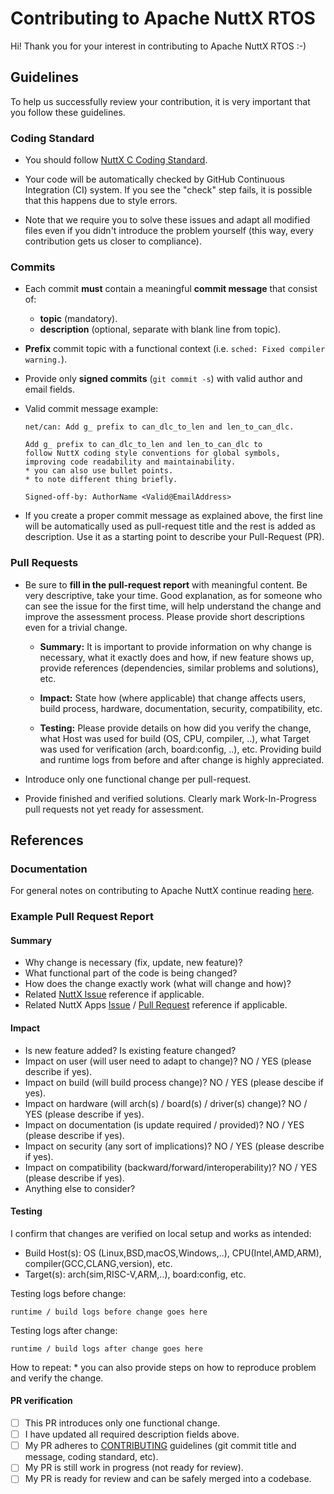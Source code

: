 # Contributing to Apache NuttX RTOS

Hi! Thank you for your interest in contributing to Apache NuttX RTOS :-)

## Guidelines

To help us successfully review your contribution, it is very
important that you follow these guidelines.


### Coding Standard

* You should follow [NuttX C Coding Standard](https://nuttx.apache.org/docs/latest/contributing/coding_style.html).

* Your code will be automatically checked by GitHub Continuous Integration
  (CI) system. If you see the "check" step fails, it is possible that this
  happens due to style errors.

* Note that we require you to solve these issues and adapt all modified files
  even if you didn't introduce the problem yourself (this way,
  every contribution gets us closer to compliance).


### Commits

* Each commit **must** contain a meaningful **commit message** that consist of:
  * **topic** (mandatory).
  * **description** (optional, separate with blank line from topic).

* **Prefix** commit topic with a functional context
  (i.e.  `sched: Fixed compiler warning.`).

* Provide only **signed commits** (`git commit -s`) with valid author
  and email fields.

* Valid commit message example:

    ```
    net/can: Add g_ prefix to can_dlc_to_len and len_to_can_dlc.

    Add g_ prefix to can_dlc_to_len and len_to_can_dlc to
    follow NuttX coding style conventions for global symbols,
    improving code readability and maintainability.
    * you can also use bullet points.
    * to note different thing briefly.

    Signed-off-by: AuthorName <Valid@EmailAddress>
    ```

* If you create a proper commit message as explained above, the first line
  will be automatically used as pull-request title and the rest is added as
  description. Use it as a starting point to describe your Pull-Request (PR).


### Pull Requests

* Be sure to **fill in the pull-request report** with meaningful content.
  Be very descriptive, take your time. Good explanation, as for someone who
  can see the issue for the first time, will help understand the change and
  improve the assessment process. Please provide short descriptions even for
  a trivial change.

  * **Summary:** It is important to provide information on why change is
    necessary, what it exactly does and how, if new feature shows up,
    provide references (dependencies, similar problems and solutions), etc.

  * **Impact:** State how (where applicable) that change affects users, build
    process, hardware, documentation, security, compatibility, etc.

  * **Testing:** Please provide details on how did you verify the change,
    what Host was used for build (OS, CPU, compiler, ..), what Target was
    used for verification (arch, board:config, ..), etc.
    Providing build and runtime logs from before and after change is highly
    appreciated.

* Introduce only one functional change per pull-request.

* Provide finished and verified solutions.
  Clearly mark Work-In-Progress pull requests not yet ready for assessment.


## References


### Documentation

For general notes on contributing to Apache NuttX continue reading [here](https://nuttx.apache.org/docs/latest/contributing/index.html).


### Example Pull Request Report

#### Summary

  * Why change is necessary (fix, update, new feature)?
  * What functional part of the code is being changed?
  * How does the change exactly work (what will change and how)?
  * Related [NuttX Issue](https://github.com/apache/nuttx/issues) reference if applicable.
  * Related NuttX Apps [Issue](https://github.com/apache/nuttx-apps/issues) / [Pull Request](https://github.com/apache/nuttx-apps/pulls) reference if applicable.

#### Impact

  * Is new feature added? Is existing feature changed?
  * Impact on user (will user need to adapt to change)? NO / YES (please describe if yes).
  * Impact on build (will build process change)? NO / YES (please descibe if yes).
  * Impact on hardware (will arch(s) / board(s) / driver(s) change)? NO / YES (please describe if yes).
  * Impact on documentation (is update required / provided)? NO / YES (please describe if yes).
  * Impact on security (any sort of implications)? NO / YES (please describe if yes).
  * Impact on compatibility (backward/forward/interoperability)? NO / YES (please describe if yes).
  * Anything else to consider?

#### Testing

  I confirm that changes are verified on local setup and works as intended:
  * Build Host(s): OS (Linux,BSD,macOS,Windows,..), CPU(Intel,AMD,ARM), compiler(GCC,CLANG,version), etc.
  * Target(s): arch(sim,RISC-V,ARM,..), board:config, etc.

  Testing logs before change:

  ```
  runtime / build logs before change goes here
  ```

  Testing logs after change:

  ```
  runtime / build logs after change goes here
  ```

  How to repeat:
    * you can also provide steps on how to reproduce problem and verify the change.

#### PR verification

  * [ ] This PR introduces only one functional change.
  * [ ] I have updated all required description fields above.
  * [ ] My PR adheres to [CONTRIBUTING](../CONTRIBUTING.md) guidelines (git commit title and message, coding standard, etc).
  * [ ] My PR is still work in progress (not ready for review).
  * [ ] My PR is ready for review and can be safely merged into a codebase.
